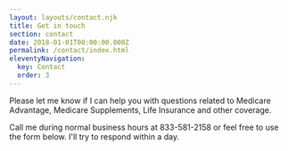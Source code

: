```yaml
---
layout: layouts/contact.njk
title: Get in touch
section: contact
date: 2018-01-01T00:00:00.000Z
permalink: /contact/index.html
eleventyNavigation:
  key: Contact
  order: 3
---
```

Please let me know if I can help you with questions related to Medicare Advantage, Medicare Supplements, Life Insurance and other coverage.

Call me during normal business hours at 833-581-2158 or feel free to use the form below. I'll try to respond within a day.